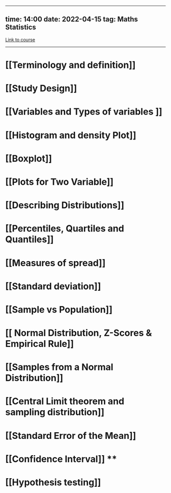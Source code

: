 
---
time: 14:00
date: 2022-04-15 
tag: Maths Statistics               
---

[Link to course](https://youtube.com/playlist?list=PLqzoL9-eJTNBZDG8jaNuhap1C9q6VHyVa)
___

# [[Terminology and definition]]
# [[Study Design]]






# [[Variables and Types of variables ]]
# [[Histogram and density Plot]]



# [[Boxplot]]
# [[Plots for Two Variable]]
# [[Describing Distributions]]
# [[Percentiles, Quartiles and Quantiles]]
# [[Measures of spread]]
# [[Standard deviation]]
# [[Sample vs Population]]


# [[ Normal Distribution, Z-Scores & Empirical Rule]]
# [[Samples from a Normal Distribution]]
# [[Central Limit theorem and sampling distribution]]
# [[Standard Error of the Mean]]
# [[Confidence Interval]] **
# [[Hypothesis testing]]